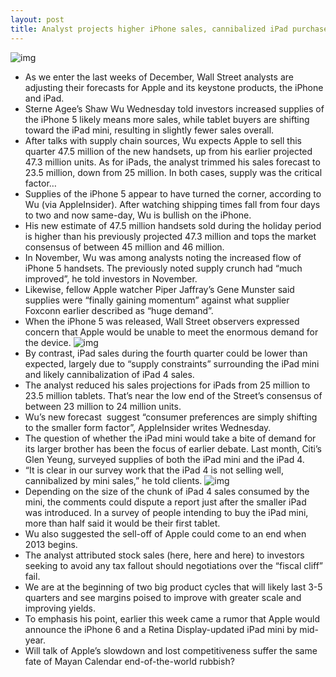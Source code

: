 ```yaml
---
layout: post
title: Analyst projects higher iPhone sales, cannibalized iPad purchases
---
```

![img](http://media.idownloadblog.com/wp-content/uploads/2012/10/iPhone-5-in-Apple-Store.jpg)
* As we enter the last weeks of December, Wall Street analysts are adjusting their forecasts for Apple and its keystone products, the iPhone and iPad.
* Sterne Agee’s Shaw Wu Wednesday told investors increased supplies of the iPhone 5 likely means more sales, while tablet buyers are shifting toward the iPad mini, resulting in slightly fewer sales overall.
* After talks with supply chain sources, Wu expects Apple to sell this quarter 47.5 million of the new handsets, up from his earlier projected 47.3 million units. As for iPads, the analyst trimmed his sales forecast to 23.5 million, down from 25 million. In both cases, supply was the critical factor…
* Supplies of the iPhone 5 appear to have turned the corner, according to Wu (via AppleInsider). After watching shipping times fall from four days to two and now same-day, Wu is bullish on the iPhone.
* His new estimate of 47.5 million handsets sold during the holiday period is higher than his previously projected 47.3 million and tops the market consensus of between 45 million and 46 million.
* In November, Wu was among analysts noting the increased flow of iPhone 5 handsets. The previously noted supply crunch had “much improved”, he told investors in November.
* Likewise, fellow Apple watcher Piper Jaffray’s Gene Munster said supplies were “finally gaining momentum” against what supplier Foxconn earlier described as “huge demand”.
* When the iPhone 5 was released, Wall Street observers expressed concern that Apple would be unable to meet the enormous demand for the device.
![img](http://media.idownloadblog.com/wp-content/uploads/2012/09/iPhone-5-black-left-angled-display-001.jpg)
* By contrast, iPad sales during the fourth quarter could be lower than expected, largely due to “supply constraints” surrounding the iPad mini and likely cannibalization of iPad 4 sales.
* The analyst reduced his sales projections for iPads from 25 million to 23.5 million tablets. That’s near the low end of the Street’s consensus of between 23 million to 24 million units.
* Wu’s new forecast  suggest “consumer preferences are simply shifting to the smaller form factor”, AppleInsider writes Wednesday.
* The question of whether the iPad mini would take a bite of demand for its larger brother has been the focus of earlier debate. Last month, Citi’s Glen Yeung, surveyed supplies of both the iPad mini and the iPad 4.
* “It is clear in our survey work that the iPad 4 is not selling well, cannibalized by mini sales,” he told clients.
![img](http://media.idownloadblog.com/wp-content/uploads/2012/12/Apple-store-holiday-2012-banner-iPad-mini.jpg)
* Depending on the size of the chunk of iPad 4 sales consumed by the mini, the comments could dispute a report just after the smaller iPad was introduced. In a survey of people intending to buy the iPad mini, more than half said it would be their first tablet.
* Wu also suggested the sell-off of Apple could come to an end when 2013 begins.
* The analyst attributed stock sales (here, here and here) to investors seeking to avoid any tax fallout should negotiations over the “fiscal cliff” fail.
* We are at the beginning of two big product cycles that will likely last 3-5 quarters and see margins poised to improve with greater scale and improving yields.
* To emphasis his point, earlier this week came a rumor that Apple would announce the iPhone 6 and a Retina Display-updated iPad mini by mid-year.
* Will talk of Apple’s slowdown and lost competitiveness suffer the same fate of Mayan Calendar end-of-the-world rubbish?

